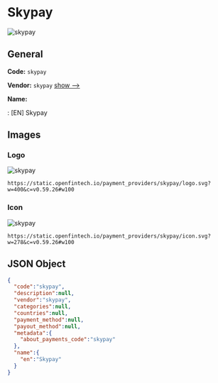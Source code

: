 
# Skypay 
![skypay](https://static.openfintech.io/payment_providers/skypay/logo.svg?w=400&c=v0.59.26#w100)  

## General 
 
**Code:** `skypay` 
 
**Vendor:** `skypay` [show -->](/vendors/skypay/) 
 
**Name:** 
 
:	[EN] Skypay 
 

## Images 

### Logo 
 
![skypay](https://static.openfintech.io/payment_providers/skypay/logo.svg?w=400&c=v0.59.26#w100)  

```
https://static.openfintech.io/payment_providers/skypay/logo.svg?w=400&c=v0.59.26#w100
```  

### Icon 
 
![skypay](https://static.openfintech.io/payment_providers/skypay/icon.svg?w=278&c=v0.59.26#w100)  

```
https://static.openfintech.io/payment_providers/skypay/icon.svg?w=278&c=v0.59.26#w100
```  

## JSON Object 

```json
{
  "code":"skypay",
  "description":null,
  "vendor":"skypay",
  "categories":null,
  "countries":null,
  "payment_method":null,
  "payout_method":null,
  "metadata":{
    "about_payments_code":"skypay"
  },
  "name":{
    "en":"Skypay"
  }
}
```  
